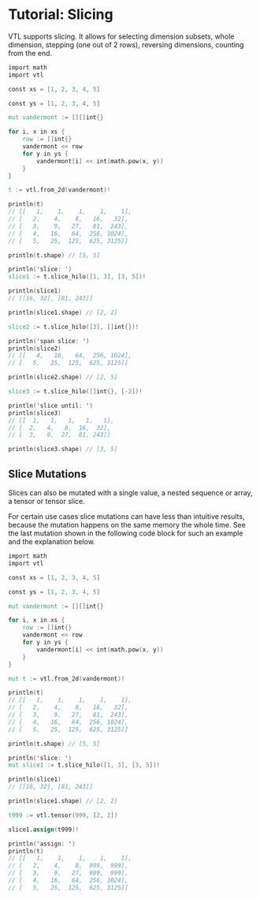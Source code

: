 # Tutorial: Slicing

VTL supports slicing. It allows for selecting dimension subsets, whole dimension,
stepping (one out of 2 rows), reversing dimensions, counting from the end.

```v
import math
import vtl

const xs = [1, 2, 3, 4, 5]

const ys = [1, 2, 3, 4, 5]

mut vandermont := [][]int{}

for i, x in xs {
	row := []int{}
	vandermont << row
	for y in ys {
		vandermont[i] << int(math.pow(x, y))
	}
}

t := vtl.from_2d(vandermont)!

println(t)
// [[   1,    1,    1,    1,    1],
// [   2,    4,    8,   16,   32],
// [   3,    9,   27,   81,  243],
// [   4,   16,   64,  256, 1024],
// [   5,   25,  125,  625, 3125]]

println(t.shape) // [5, 5]

println('slice: ')
slice1 := t.slice_hilo([1, 3], [3, 5])!

println(slice1)
// [[16, 32], [81, 243]]

println(slice1.shape) // [2, 2]

slice2 := t.slice_hilo([3], []int{})!

println('span slice: ')
println(slice2)
// [[   4,   16,   64,  256, 1024],
// [   5,   25,  125,  625, 3125]]

println(slice2.shape) // [2, 5]

slice3 := t.slice_hilo([]int{}, [-2])!

println('slice until: ')
println(slice3)
// [[  1,   1,   1,   1,   1],
// [  2,   4,   8,  16,  32],
// [  3,   9,  27,  81, 243]]

println(slice3.shape) // [3, 5]
```

## Slice Mutations

Slices can also be mutated with a single value, a nested sequence or array,
a tensor or tensor slice.

For certain use cases slice mutations can have less than intuitive results,
because the mutation happens on the same memory the whole time.
See the last mutation shown in the following code block for such an example
and the explanation below.

```v
import math
import vtl

const xs = [1, 2, 3, 4, 5]

const ys = [1, 2, 3, 4, 5]

mut vandermont := [][]int{}

for i, x in xs {
	row := []int{}
	vandermont << row
	for y in ys {
		vandermont[i] << int(math.pow(x, y))
	}
}

mut t := vtl.from_2d(vandermont)!

println(t)
// [[   1,    1,    1,    1,    1],
// [   2,    4,    8,   16,   32],
// [   3,    9,   27,   81,  243],
// [   4,   16,   64,  256, 1024],
// [   5,   25,  125,  625, 3125]]

println(t.shape) // [5, 5]

println('slice: ')
mut slice1 := t.slice_hilo([1, 3], [3, 5])!

println(slice1)
// [[16, 32], [81, 243]]

println(slice1.shape) // [2, 2]

t999 := vtl.tensor(999, [2, 2])

slice1.assign(t999)!

println('assign: ')
println(t)
// [[   1,    1,    1,    1,    1],
// [   2,    4,    8,  999,  999],
// [   3,    9,   27,  999,  999],
// [   4,   16,   64,  256, 1024],
// [   5,   25,  125,  625, 3125]]
```
